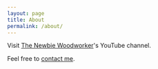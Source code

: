 ```yaml
---
layout: page
title: About
permalink: /about/
---
```


Visit [The Newbie Woodworker](https://youtube.com/c/thenewbiewoodworker)'s YouTube channel.

Feel free to [contact me](mailto:thenewbiewoodworker@dagware.com).
